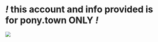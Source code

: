 # ***!*** **this account and info provided is for pony.town ONLY** ***!***

![](https://cdn.discordapp.com/attachments/1076989096527937668/1130988607969165373/bord.gif)
